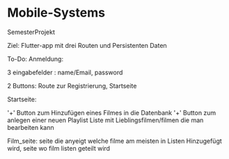 # Mobile-Systems
SemesterProjekt

Ziel:
Flutter-app  mit drei Routen und Persistenten Daten



To-Do:
Anmeldung:

3 eingabefelder : name/Email, password

2 Buttons: Route zur Registrierung, Startseite


Startseite:

'+' Button zum Hinzufügen eines Filmes in die Datenbank
'+' Button zum anlegen einer neuen Playlist
Liste mit Lieblingsfilmen/filmen die man bearbeiten kann 


Film_seite:
seite die anyeigt welche filme am meisten in Listen Hinzugefügt wird,
seite wo film listen geteilt wird 




